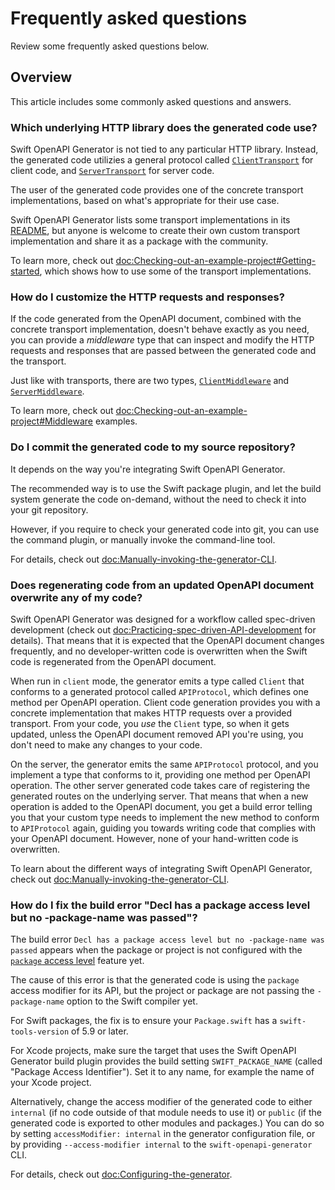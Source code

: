# Frequently asked questions

Review some frequently asked questions below.

## Overview

This article includes some commonly asked questions and answers.

### Which underlying HTTP library does the generated code use?

Swift OpenAPI Generator is not tied to any particular HTTP library. Instead, the generated code utilizies a general protocol called [`ClientTransport`](https://swiftpackageindex.com/apple/swift-openapi-runtime/documentation/openapiruntime/clienttransport) for client code, and [`ServerTransport`](https://swiftpackageindex.com/apple/swift-openapi-runtime/documentation/openapiruntime/servertransport) for server code.

The user of the generated code provides one of the concrete transport implementations, based on what's appropriate for their use case.

Swift OpenAPI Generator lists some transport implementations in its [README](https://github.com/apple/swift-openapi-generator#repository-organization), but anyone is welcome to create their own custom transport implementation and share it as a package with the community.

To learn more, check out <doc:Checking-out-an-example-project#Getting-started>, which shows how to use some of the transport implementations.

### How do I customize the HTTP requests and responses?

If the code generated from the OpenAPI document, combined with the concrete transport implementation, doesn't behave exactly as you need, you can provide a _middleware_ type that can inspect and modify the HTTP requests and responses that are passed between the generated code and the transport.

Just like with transports, there are two types, [`ClientMiddleware`](https://swiftpackageindex.com/apple/swift-openapi-runtime/documentation/openapiruntime/clientmiddleware) and [`ServerMiddleware`](https://swiftpackageindex.com/apple/swift-openapi-runtime/documentation/openapiruntime/servermiddleware).

To learn more, check out <doc:Checking-out-an-example-project#Middleware> examples.

### Do I commit the generated code to my source repository?

It depends on the way you're integrating Swift OpenAPI Generator.

The recommended way is to use the Swift package plugin, and let the build system generate the code on-demand, without the need to check it into your git repository.

However, if you require to check your generated code into git, you can use the command plugin, or manually invoke the command-line tool.

For details, check out <doc:Manually-invoking-the-generator-CLI>.

### Does regenerating code from an updated OpenAPI document overwrite any of my code?

Swift OpenAPI Generator was designed for a workflow called spec-driven development (check out <doc:Practicing-spec-driven-API-development> for details). That means that it is expected that the OpenAPI document changes frequently, and no developer-written code is overwritten when the Swift code is regenerated from the OpenAPI document.

When run in `client` mode, the generator emits a type called `Client` that conforms to a generated protocol called `APIProtocol`, which defines one method per OpenAPI operation. Client code generation provides you with a concrete implementation that makes HTTP requests over a provided transport. From your code, you _use_ the `Client` type, so when it gets updated, unless the OpenAPI document removed API you're using, you don't need to make any changes to your code.

On the server, the generator emits the same `APIProtocol` protocol, and you implement a type that conforms to it, providing one method per OpenAPI operation. The other server generated code takes care of registering the generated routes on the underlying server. That means that when a new operation is added to the OpenAPI document, you get a build error telling you that your custom type needs to implement the new method to conform to `APIProtocol` again, guiding you towards writing code that complies with your OpenAPI document. However, none of your hand-written code is overwritten.

To learn about the different ways of integrating Swift OpenAPI Generator, check out <doc:Manually-invoking-the-generator-CLI>.

### How do I fix the build error "Decl has a package access level but no -package-name was passed"?

The build error `Decl has a package access level but no -package-name was passed` appears when the package or project is not configured with the [`package` access level](https://github.com/apple/swift-evolution/blob/main/proposals/0386-package-access-modifier.md) feature yet.

The cause of this error is that the generated code is using the `package` access modifier for its API, but the project or package are not passing the `-package-name` option to the Swift compiler yet.

For Swift packages, the fix is to ensure your `Package.swift` has a `swift-tools-version` of 5.9 or later.

For Xcode projects, make sure the target that uses the Swift OpenAPI Generator build plugin provides the build setting `SWIFT_PACKAGE_NAME` (called "Package Access Identifier"). Set it to any name, for example the name of your Xcode project.

Alternatively, change the access modifier of the generated code to either `internal` (if no code outside of that module needs to use it) or `public` (if the generated code is exported to other modules and packages.) You can do so by setting `accessModifier: internal` in the generator configuration file, or by providing `--access-modifier internal` to the `swift-openapi-generator` CLI.

For details, check out <doc:Configuring-the-generator>.
